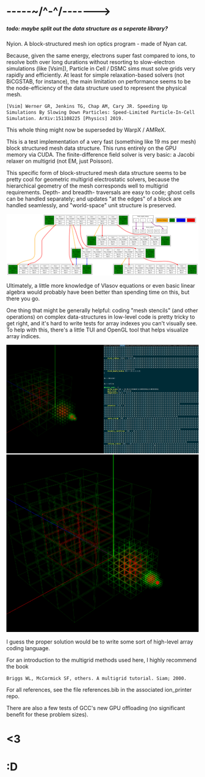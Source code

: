 # -----~/^-^/-------> 

##### todo: maybe split out the data structure as a seperate library?

Nyion. A block-structured mesh ion optics program - made of Nyan cat.

Because, given the same energy, electrons super fast compared to ions, to resolve both over long durations without resorting to slow-electron simulations (like [Vsim]), Particle in Cell / DSMC sims must solve grids very rapidly and efficiently. 
At least for simple relaxation-based solvers (not BiCGSTAB, for instance), the main limitation on performance seems to be the node-efficiency of the data structure used to represent the physical mesh.

```
[Vsim] Werner GR, Jenkins TG, Chap AM, Cary JR. Speeding Up Simulations By Slowing Down Particles: Speed-Limited Particle-In-Cell Simulation. ArXiv:151108225 [Physics] 2019.
```

This whole thing might now be superseded by WarpX / AMReX. 

This is a test implementation of a very fast (something like 19 ms per mesh) block structured mesh data structure. This runs entirely on the GPU memory via CUDA. The finite-difference field solver is very basic: a Jacobi relaxer on multigrid (not EM, just Poisson).

This specific form of block-structured mesh data structure seems to be pretty cool for geometric multigrid electrostatic solvers, because the hierarchical geometry of the mesh corresponds well to multigrid requirements.
 Depth- and breadth- traversals are easy to code; ghost cells can be handled separately; and updates "at the edges" of a block are handled seamlessly, and "world-space" unit structure is preserved.

![](data_structure_chart/data_structure_chart.png)

Ultimately, a little more knowledge of Vlasov equations or even basic linear algebra would probably have been better than spending time on this, but there you go.

One thing that might be generally helpful: coding "mesh stencils" (and other operations) on complex data-structures in low-level code is pretty tricky to get right, and it's hard to write tests for array indexes you can't visually see. To help with this, there's a little TUI and OpenGL tool that helps visualize array indices.

![](images/array_helper.png)
![](images/array_helper_2.png)

I guess the proper solution would be to write some sort of high-level array coding language.


For an introduction to the multigrid methods used here, I highly recommend the book
```
Briggs WL, McCormick SF, others. A multigrid tutorial. Siam; 2000.
```

For all references, see the file references.bib in the associated ion_printer repo.

There are also a few tests of GCC's new GPU offloading (no significant benefit for these problem sizes).

# <3     

# :D
